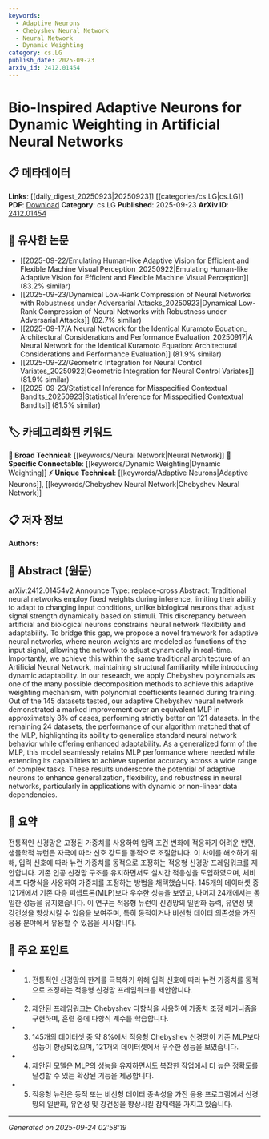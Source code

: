 ```yaml
---
keywords:
  - Adaptive Neurons
  - Chebyshev Neural Network
  - Neural Network
  - Dynamic Weighting
category: cs.LG
publish_date: 2025-09-23
arxiv_id: 2412.01454
---
```


<!-- KEYWORD_LINKING_METADATA:
{
  "processed_timestamp": "2025-09-24T02:58:19.239638",
  "vocabulary_version": "1.0",
  "selected_keywords": [
    "Adaptive Neurons",
    "Chebyshev Neural Network",
    "Neural Network",
    "Dynamic Weighting"
  ],
  "rejected_keywords": [],
  "similarity_scores": {
    "Adaptive Neurons": 0.82,
    "Chebyshev Neural Network": 0.79,
    "Neural Network": 0.7,
    "Dynamic Weighting": 0.78
  },
  "extraction_method": "AI_prompt_based",
  "budget_applied": true,
  "candidates_json": {
    "candidates": [
      {
        "surface": "Adaptive Neurons",
        "canonical": "Adaptive Neurons",
        "aliases": [
          "Dynamic Neurons"
        ],
        "category": "unique_technical",
        "rationale": "Adaptive neurons represent a novel approach to enhancing neural network flexibility, providing a unique link to dynamic adaptability in neural architectures.",
        "novelty_score": 0.85,
        "connectivity_score": 0.65,
        "specificity_score": 0.88,
        "link_intent_score": 0.82
      },
      {
        "surface": "Chebyshev Neural Network",
        "canonical": "Chebyshev Neural Network",
        "aliases": [
          "Chebyshev Polynomial Network"
        ],
        "category": "unique_technical",
        "rationale": "This specific neural network variant introduces a unique method for dynamic weighting, offering a specialized link to polynomial-based adaptability.",
        "novelty_score": 0.78,
        "connectivity_score": 0.6,
        "specificity_score": 0.85,
        "link_intent_score": 0.79
      },
      {
        "surface": "Artificial Neural Network",
        "canonical": "Neural Network",
        "aliases": [
          "ANN"
        ],
        "category": "broad_technical",
        "rationale": "Neural networks are foundational to the study, providing a broad technical link to the field of deep learning.",
        "novelty_score": 0.2,
        "connectivity_score": 0.9,
        "specificity_score": 0.5,
        "link_intent_score": 0.7
      },
      {
        "surface": "Dynamic Weighting",
        "canonical": "Dynamic Weighting",
        "aliases": [
          "Adaptive Weighting"
        ],
        "category": "specific_connectable",
        "rationale": "Dynamic weighting is crucial for linking to methods that enhance adaptability in neural networks.",
        "novelty_score": 0.65,
        "connectivity_score": 0.75,
        "specificity_score": 0.8,
        "link_intent_score": 0.78
      }
    ],
    "ban_list_suggestions": [
      "traditional architecture",
      "input signal",
      "performance"
    ]
  },
  "decisions": [
    {
      "candidate_surface": "Adaptive Neurons",
      "resolved_canonical": "Adaptive Neurons",
      "decision": "linked",
      "scores": {
        "novelty": 0.85,
        "connectivity": 0.65,
        "specificity": 0.88,
        "link_intent": 0.82
      }
    },
    {
      "candidate_surface": "Chebyshev Neural Network",
      "resolved_canonical": "Chebyshev Neural Network",
      "decision": "linked",
      "scores": {
        "novelty": 0.78,
        "connectivity": 0.6,
        "specificity": 0.85,
        "link_intent": 0.79
      }
    },
    {
      "candidate_surface": "Artificial Neural Network",
      "resolved_canonical": "Neural Network",
      "decision": "linked",
      "scores": {
        "novelty": 0.2,
        "connectivity": 0.9,
        "specificity": 0.5,
        "link_intent": 0.7
      }
    },
    {
      "candidate_surface": "Dynamic Weighting",
      "resolved_canonical": "Dynamic Weighting",
      "decision": "linked",
      "scores": {
        "novelty": 0.65,
        "connectivity": 0.75,
        "specificity": 0.8,
        "link_intent": 0.78
      }
    }
  ]
}
-->

# Bio-Inspired Adaptive Neurons for Dynamic Weighting in Artificial Neural Networks

## 📋 메타데이터

**Links**: [[daily_digest_20250923|20250923]] [[categories/cs.LG|cs.LG]]
**PDF**: [Download](https://arxiv.org/pdf/2412.01454.pdf)
**Category**: cs.LG
**Published**: 2025-09-23
**ArXiv ID**: [2412.01454](https://arxiv.org/abs/2412.01454)

## 🔗 유사한 논문
- [[2025-09-22/Emulating Human-like Adaptive Vision for Efficient and Flexible Machine Visual Perception_20250922|Emulating Human-like Adaptive Vision for Efficient and Flexible Machine Visual Perception]] (83.2% similar)
- [[2025-09-23/Dynamical Low-Rank Compression of Neural Networks with Robustness under Adversarial Attacks_20250923|Dynamical Low-Rank Compression of Neural Networks with Robustness under Adversarial Attacks]] (82.7% similar)
- [[2025-09-17/A Neural Network for the Identical Kuramoto Equation_ Architectural Considerations and Performance Evaluation_20250917|A Neural Network for the Identical Kuramoto Equation: Architectural Considerations and Performance Evaluation]] (81.9% similar)
- [[2025-09-22/Geometric Integration for Neural Control Variates_20250922|Geometric Integration for Neural Control Variates]] (81.9% similar)
- [[2025-09-23/Statistical Inference for Misspecified Contextual Bandits_20250923|Statistical Inference for Misspecified Contextual Bandits]] (81.5% similar)

## 🏷️ 카테고리화된 키워드
**🧠 Broad Technical**: [[keywords/Neural Network|Neural Network]]
**🔗 Specific Connectable**: [[keywords/Dynamic Weighting|Dynamic Weighting]]
**⚡ Unique Technical**: [[keywords/Adaptive Neurons|Adaptive Neurons]], [[keywords/Chebyshev Neural Network|Chebyshev Neural Network]]

## 📋 저자 정보

**Authors:** 

## 📄 Abstract (원문)

arXiv:2412.01454v2 Announce Type: replace-cross 
Abstract: Traditional neural networks employ fixed weights during inference, limiting their ability to adapt to changing input conditions, unlike biological neurons that adjust signal strength dynamically based on stimuli. This discrepancy between artificial and biological neurons constrains neural network flexibility and adaptability. To bridge this gap, we propose a novel framework for adaptive neural networks, where neuron weights are modeled as functions of the input signal, allowing the network to adjust dynamically in real-time. Importantly, we achieve this within the same traditional architecture of an Artificial Neural Network, maintaining structural familiarity while introducing dynamic adaptability. In our research, we apply Chebyshev polynomials as one of the many possible decomposition methods to achieve this adaptive weighting mechanism, with polynomial coefficients learned during training. Out of the 145 datasets tested, our adaptive Chebyshev neural network demonstrated a marked improvement over an equivalent MLP in approximately 8\% of cases, performing strictly better on 121 datasets. In the remaining 24 datasets, the performance of our algorithm matched that of the MLP, highlighting its ability to generalize standard neural network behavior while offering enhanced adaptability. As a generalized form of the MLP, this model seamlessly retains MLP performance where needed while extending its capabilities to achieve superior accuracy across a wide range of complex tasks. These results underscore the potential of adaptive neurons to enhance generalization, flexibility, and robustness in neural networks, particularly in applications with dynamic or non-linear data dependencies.

## 📝 요약

전통적인 신경망은 고정된 가중치를 사용하여 입력 조건 변화에 적응하기 어려운 반면, 생물학적 뉴런은 자극에 따라 신호 강도를 동적으로 조절합니다. 이 차이를 해소하기 위해, 입력 신호에 따라 뉴런 가중치를 동적으로 조정하는 적응형 신경망 프레임워크를 제안합니다. 기존 인공 신경망 구조를 유지하면서도 실시간 적응성을 도입하였으며, 체비셰프 다항식을 사용하여 가중치를 조정하는 방법을 채택했습니다. 145개의 데이터셋 중 121개에서 기존 다층 퍼셉트론(MLP)보다 우수한 성능을 보였고, 나머지 24개에서는 동일한 성능을 유지했습니다. 이 연구는 적응형 뉴런이 신경망의 일반화 능력, 유연성 및 강건성을 향상시킬 수 있음을 보여주며, 특히 동적이거나 비선형 데이터 의존성을 가진 응용 분야에서 유용할 수 있음을 시사합니다.

## 🎯 주요 포인트

- 1. 전통적인 신경망의 한계를 극복하기 위해 입력 신호에 따라 뉴런 가중치를 동적으로 조정하는 적응형 신경망 프레임워크를 제안합니다.
- 2. 제안된 프레임워크는 Chebyshev 다항식을 사용하여 가중치 조정 메커니즘을 구현하며, 훈련 중에 다항식 계수를 학습합니다.
- 3. 145개의 데이터셋 중 약 8%에서 적응형 Chebyshev 신경망이 기존 MLP보다 성능이 향상되었으며, 121개의 데이터셋에서 우수한 성능을 보였습니다.
- 4. 제안된 모델은 MLP의 성능을 유지하면서도 복잡한 작업에서 더 높은 정확도를 달성할 수 있는 확장된 기능을 제공합니다.
- 5. 적응형 뉴런은 동적 또는 비선형 데이터 종속성을 가진 응용 프로그램에서 신경망의 일반화, 유연성 및 강건성을 향상시킬 잠재력을 가지고 있습니다.


---

*Generated on 2025-09-24 02:58:19*